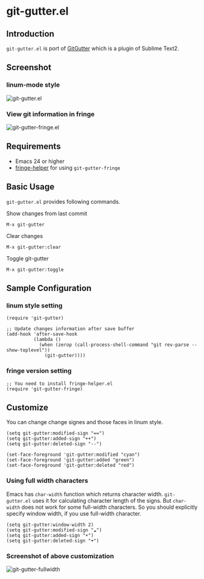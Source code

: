 # git-gutter.el

## Introduction
`git-gutter.el` is port of [GitGutter](https://github.com/jisaacks/GitGutter)
which is a plugin of Sublime Text2.


## Screenshot

### linum-mode style
![git-gutter.el](https://github.com/syohex/emacs-git-gutter/raw/master/image/git-gutter1.png)

### View git information in fringe
![git-gutter-fringe.el](https://github.com/syohex/emacs-git-gutter/raw/master/image/git-gutter-fringe.png)


## Requirements

* Emacs 24 or higher
* [fringe-helper](http://www.emacswiki.org/emacs/FringeHelper) for using `git-gutter-fringe`


## Basic Usage

`git-gutter.el` provides following commands.

Show changes from last commit

    M-x git-gutter

Clear changes

    M-x git-gutter:clear

Toggle git-gutter

    M-x git-gutter:toggle


## Sample Configuration

### linum style setting

```` elisp
(require 'git-gutter)

;; Update changes information after save buffer
(add-hook 'after-save-hook
          (lambda ()
            (when (zerop (call-process-shell-command "git rev-parse --show-toplevel"))
              (git-gutter))))
````

### fringe version setting

```` elisp
;; You need to install fringe-helper.el
(require 'git-gutter-fringe)
````

## Customize

You can change change signes and those faces in linum style.

```` elisp
(setq git-gutter:modified-sign "==")
(setq git-gutter:added-sign "++")
(setq git-gutter:deleted-sign "--")

(set-face-foreground 'git-gutter:modified "cyan")
(set-face-foreground 'git-gutter:added "green")
(set-face-foreground 'git-gutter:deleted "red")
````


### Using full width characters

Emacs has `char-width` function which returns character width.
`git-gutter.el` uses it for calculating character length of the signs.
But `char-width` does not work for some full-width characters.
So you should explicitly specify window width, if you use full-width
character.

```` elisp
(setq git-gutter:window-width 2)
(setq git-gutter:modified-sign "☁")
(setq git-gutter:added-sign "☀")
(setq git-gutter:deleted-sign "☂")
````

### Screenshot of above customization
![git-gutter-fullwidth](https://github.com/syohex/emacs-git-gutter/raw/master/image/git-gutter-fullwidth.png)

